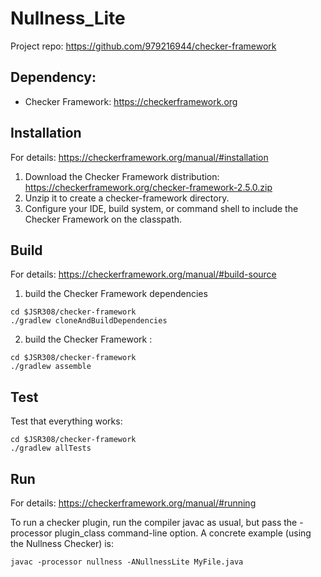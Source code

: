 # Nullness_Lite

Project repo: <href>https://github.com/979216944/checker-framework</href>


## Dependency: 
- Checker Framework: 
<href>https://checkerframework.org</href>

## Installation
For details: <href>https://checkerframework.org/manual/#installation</href>
1. Download the Checker Framework distribution: https://checkerframework.org/checker-framework-2.5.0.zip
2. Unzip it to create a checker-framework directory.
3. Configure your IDE, build system, or command shell to include the Checker Framework on the classpath. 

## Build
For details: <href>https://checkerframework.org/manual/#build-source</href>
1. build the Checker Framework dependencies  
```
cd $JSR308/checker-framework
./gradlew cloneAndBuildDependencies
```

2. build the Checker Framework : 
```
cd $JSR308/checker-framework
./gradlew assemble
```

## Test
Test that everything works:
```
cd $JSR308/checker-framework
./gradlew allTests
```

## Run
For details: <href>https://checkerframework.org/manual/#running</href>

To run a checker plugin, run the compiler javac as usual, but pass the -processor plugin_class command-line option. A concrete example (using the Nullness Checker) is:
```
javac -processor nullness -ANullnessLite MyFile.java
```
